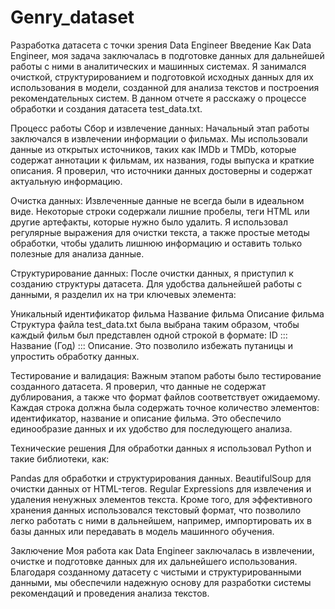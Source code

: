 # Genry_dataset

Разработка датасета с точки зрения Data Engineer
Введение
Как Data Engineer, моя задача заключалась в подготовке данных для дальнейшей работы с ними в аналитических и машинных системах. Я занимался очисткой, структурированием и подготовкой исходных данных для их использования в модели, созданной для анализа текстов и построения рекомендательных систем. В данном отчете я расскажу о процессе обработки и создания датасета test_data.txt.

Процесс работы
Сбор и извлечение данных: Начальный этап работы заключался в извлечении информации о фильмах. Мы использовали данные из открытых источников, таких как IMDb и TMDb, которые содержат аннотации к фильмам, их названия, годы выпуска и краткие описания. Я проверил, что источники данных достоверны и содержат актуальную информацию.

Очистка данных: Извлеченные данные не всегда были в идеальном виде. Некоторые строки содержали лишние пробелы, теги HTML или другие артефакты, которые нужно было удалить. Я использовал регулярные выражения для очистки текста, а также простые методы обработки, чтобы удалить лишнюю информацию и оставить только полезные для анализа данные.

Структурирование данных: После очистки данных, я приступил к созданию структуры датасета. Для удобства дальнейшей работы с данными, я разделил их на три ключевых элемента:

Уникальный идентификатор фильма
Название фильма
Описание фильма
Структура файла test_data.txt была выбрана таким образом, чтобы каждый фильм был представлен одной строкой в формате:
ID ::: Название (Год) ::: Описание. Это позволило избежать путаницы и упростить обработку данных.

Тестирование и валидация: Важным этапом работы было тестирование созданного датасета. Я проверил, что данные не содержат дублирования, а также что формат файлов соответствует ожидаемому. Каждая строка должна была содержать точное количество элементов: идентификатор, название и описание фильма. Это обеспечило единообразие данных и их удобство для последующего анализа.

Технические решения
Для обработки данных я использовал Python и такие библиотеки, как:

Pandas для обработки и структурирования данных.
BeautifulSoup для очистки данных от HTML-тегов.
Regular Expressions для извлечения и удаления ненужных элементов текста.
Кроме того, для эффективного хранения данных использовался текстовый формат, что позволило легко работать с ними в дальнейшем, например, импортировать их в базы данных или передавать в модель машинного обучения.

Заключение
Моя работа как Data Engineer заключалась в извлечении, очистке и подготовке данных для их дальнейшего использования. Благодаря созданному датасету с чистыми и структурированными данными, мы обеспечили надежную основу для разработки системы рекомендаций и проведения анализа текстов.

